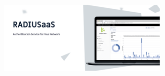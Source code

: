 ![RADIUS-as-a-Service GitHub Org](https://github.com/RADIUS-as-a-Service/.github/blob/main/images/github-header.png) 